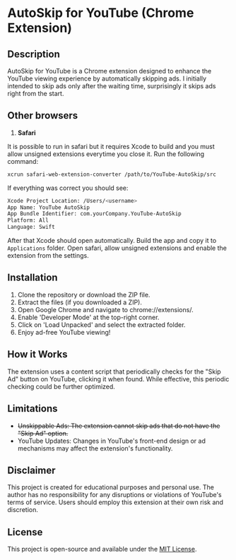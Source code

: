 # AutoSkip for YouTube (Chrome Extension)

## Description

AutoSkip for YouTube is a Chrome extension designed to enhance the YouTube viewing experience by automatically skipping ads. I initially intended to skip ads only after the waiting time, surprisingly it skips ads right from the start.

## Other browsers

1. **Safari**

It is possible to run in safari but it requires Xcode to build and you must allow unsigned extensions everytime you close it. Run the following command:

```bash
xcrun safari-web-extension-converter /path/to/YouTube-AutoSkip/src
```

If everything was correct you should see:

```bash
Xcode Project Location: /Users/<username>
App Name: YouTube AutoSkip
App Bundle Identifier: com.yourCompany.YouTube-AutoSkip
Platform: All
Language: Swift
```

After that Xcode should open automatically. Build the app and copy it to `Applications` folder. Open safari, allow unsigned extensions and enable the extension from the settings.

## Installation

1. Clone the repository or download the ZIP file.
2. Extract the files (if you downloaded a ZIP).
3. Open Google Chrome and navigate to chrome://extensions/.
4. Enable 'Developer Mode' at the top-right corner.
5. Click on 'Load Unpacked' and select the extracted folder.
6. Enjoy ad-free YouTube viewing!

## How it Works

The extension uses a content script that periodically checks for the "Skip Ad" button on YouTube, clicking it when found. While effective, this periodic checking could be further optimized.

## Limitations

* ~~Unskippable Ads: The extension cannot skip ads that do not have the "Skip Ad" option.~~
* YouTube Updates: Changes in YouTube's front-end design or ad mechanisms may affect the extension's functionality.

## Disclaimer

This project is created for educational purposes and personal use. The author has no responsibility for any disruptions or violations of YouTube's terms of service. Users should employ this extension at their own risk and discretion.

## License
This project is open-source and available under the [MIT License](LICENSE).
